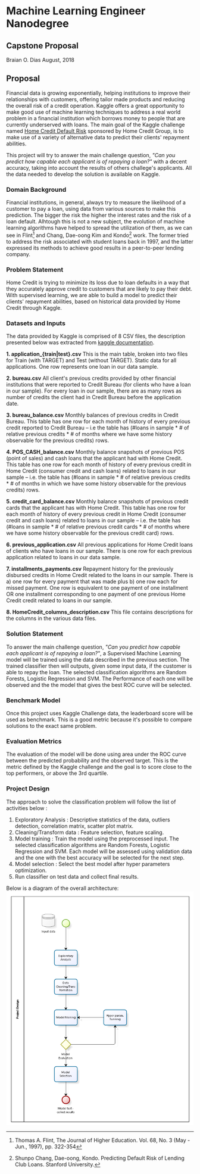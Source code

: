# Machine Learning Engineer Nanodegree
## Capstone Proposal
Braian O. Dias
August, 2018

## Proposal
Financial data is growing exponentially, helping institutions to improve their relationships with customers, offering tailor made products and reducing the overall risk of a credit operation. Kaggle offers a great opportunity to make good use of machine learning techniques to address a real world problem in a financial institution which borrows money to people that are currently underserved with loans. The main goal of the Kaggle challenge named [Home Credit Default Risk](https://www.kaggle.com/c/home-credit-default-risk) sponsored by Home Credit Group, is to make use of a variety of alternative data to predict their clients' repayment abilities.

This project will try to answer the main challenge question, *"Can you predict how capable each applicant is of repaying a loan?"* with a decent accuracy, taking into account the results of others challege's applicants. All the data needed to develop the solution is available on Kaggle.

### Domain Background

Financial institutions, in general, always try to measure the likelihood of a customer to pay a loan, using data from various sources to make this prediction. The bigger the risk the higher the interest rates and the risk of a loan default. 
Alhtough this is not a new subject, the evolution of machine learning algorithms have helped to spread the utilization of them, as we can see in Flint[^fn1] and Chang, Dae-oong Kim and Kondo[^fn2] work. The former tried to address the risk associated with student loans back in 1997, and the latter expressed its methods to achieve good results in a peer-to-peer lending company. 

[^fn1]: Thomas A. Flint, The Journal of Higher Education. Vol. 68, No. 3 (May - Jun., 1997), pp. 322-354
[^fn2]: Shunpo Chang, Dae-oong, Kondo. Predicting Default Risk of Lending Club Loans. Stanford University.

### Problem Statement

Home Credit is trying to minimize its loss due to loan defaults in a way that they accurately approve credit to customers that are likely to pay their debt. With supervised learning, we are able to build a model to predict their clients' repayment abilities, based on historical data provided by Home Credit through Kaggle.

### Datasets and Inputs

The data provided by Kaggle is comprised of 8 CSV files, the description presented below was extracted from [kaggle documentation](https://www.kaggle.com/c/home-credit-default-risk/data).

**1. application_{train|test}.csv**
This is the main table, broken into two files for Train (with TARGET) and Test (without TARGET).
Static data for all applications. One row represents one loan in our data sample.

**2. bureau.csv**
All client's previous credits provided by other financial institutions that were reported to Credit Bureau (for clients who have a loan in our sample).
For every loan in our sample, there are as many rows as number of credits the client had in Credit Bureau before the application date.

**3. bureau_balance.csv**
Monthly balances of previous credits in Credit Bureau.
This table has one row for each month of history of every previous credit reported to Credit Bureau – i.e the table has (#loans in sample * # of relative previous credits * # of months where we have some history observable for the previous credits) rows.

**4. POS_CASH_balance.csv**
Monthly balance snapshots of previous POS (point of sales) and cash loans that the applicant had with Home Credit.
This table has one row for each month of history of every previous credit in Home Credit (consumer credit and cash loans) related to loans in our sample – i.e. the table has (#loans in sample * # of relative previous credits * # of months in which we have some history observable for the previous credits) rows.

**5. credit_card_balance.csv**
Monthly balance snapshots of previous credit cards that the applicant has with Home Credit.
This table has one row for each month of history of every previous credit in Home Credit (consumer credit and cash loans) related to loans in our sample – i.e. the table has (#loans in sample * # of relative previous credit cards * # of months where we have some history observable for the previous credit card) rows.

**6. previous_application.csv**
All previous applications for Home Credit loans of clients who have loans in our sample.
There is one row for each previous application related to loans in our data sample.

**7. installments_payments.csv**
Repayment history for the previously disbursed credits in Home Credit related to the loans in our sample.
There is a) one row for every payment that was made plus b) one row each for missed payment.
One row is equivalent to one payment of one installment OR one installment corresponding to one payment of one previous Home Credit credit related to loans in our sample.

**8. HomeCredit_columns_description.csv**
This file contains descriptions for the columns in the various data files.

### Solution Statement

To answer the main challenge question, *"Can you predict how capable each applicant is of repaying a loan?"*, a Supervised Machine Learning model will be trained using the data described in the previous section. The trained classifier then will outputs, given some input data, if the customer is able to repay the loan.
The selected classification algorithms are Random Forests, Logistic Regression and SVM. The Performance of each one will be observed and the the model that gives the best ROC curve will be selected. 

### Benchmark Model

Once this project uses Kaggle Challenge data, the leaderboard score will be used as benchmark. 
This is a good metric because it's possible to compare solutions to the exact same problem.

### Evaluation Metrics

The evaluation of the model will be done using area under the ROC curve between the predicted probability and the observed target. This is the metric defined by the Kaggle challenge and the goal is to score close to the top performers, or above the 3rd quartile.

### Project Design

The approach to solve the classification problem will follow the list of activities below :
1. Exploratory Analysis : Descriptive statistics of the data, outliers detection, correlation matrix, scatter plot matrix.
2. Cleaning/Transform data : Feature selection, feature scaling.
3. Model training : Train the model using the preprocessed input. The selected classification algorithms are Random Forests, Logistic Regression and SVM. Each model will be assessed using validation data and the one with the best accuracy will be selected for the next step.
4. Model selection : Select the best model after hyper parameters optimization.
5. Run classifier on test data and collect final results.

Below is a diagram of the overall architecture:
![Project Design flow](home_credit/images/project_design.png)


